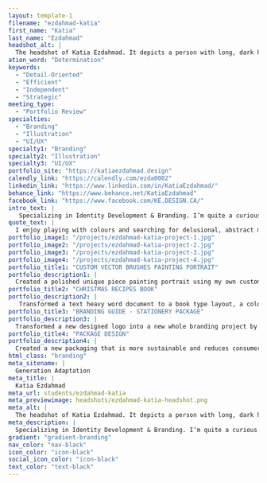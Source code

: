 ```yaml
---
layout: template-1
filename: "ezdahmad-katia" 
first_name: "Katia"
last_name: "Ezdahmad"
headshot_alt: |
  The headshot of Katia Ezdahmad. It depicts a person with long, dark hair, wearing a dark green graduation gown making a neutral expression at the camera.
ation_word: "Determination"
keywords:
  - "Detail-Oriented"
  - "Efficient"
  - "Independent"
  - "Strategic"
meeting_type:
  - "Portfolio Review"
specialties:
  - "Branding"
  - "Illustration"
  - "UI/UX"
specialty1: "Branding"
specialty2: "Illustration"
specialty3: "UI/UX"
portfolio_site: "https://katiaezdahmad.design"
calendly_link: "https://calendly.com/ezda0002"
linkedin_link: "https://www.linkedin.com/in/KatiaEzdahmad/"
behance_link: "https://www.behance.net/KatiaEzdahmad"
facebook_link: "https://www.facebook.com/KE.DESIGN.CA/"
intro_text: |
   Specializing in Identity Development & Branding. I’m quite a curious soul, as a result, I am able to discover novel ways of doing things or solving minor issues before they become major problems.
quote_text: |
  I enjoy playing with colours and searching for delusional, abstract meaning.
portfolio_image1: "/projects/ezdahmad-katia-project-1.jpg"
portfolio_image2: "/projects/ezdahmad-katia-project-2.jpg"
portfolio_image3: "/projects/ezdahmad-katia-project-3.jpg"
portfolio_image4: "/projects/ezdahmad-katia-project-4.jpg"
portfolio_title1: "CUSTOM VECTOR BRUSHES PAINTING PORTRAIT"
portfolio_description1: |
  Created a polished unique piece painting portrait using my own custom vector brushes.
portfolio_title2: "CHRISTMAS RECIPES BOOK"
portfolio_description2: |
   Transformed a text heavy word document to a book type layout, a colour scheme, a proper font pairing, and design a professional looking layout using Adobe Indesign.
portfolio_title3: "BRANDING GUIDE - STATIONERY PACKAGE"
portfolio_description3: |
  Transformed a new designed logo into a new whole branding project by applying the logo into a variety of elements like “Digital Online presence, Website, Stationary Package, Posters and Merchandise.
portfolio_title4: "PACKAGE DESIGN"
portfolio_description4: |
  Created a new packaging that is more sustainable and reduces consumer waste. Decreases the amount of packaging and make it more environmentally friendly.
html_class: "branding"
meta_sitename: |
  Generation Adaptation
meta_title: |
  Katia Ezdahmad
meta_url: students/ezdahmad-katia
meta_previewimage: headshots/ezdahmad-katia-headshot.png
meta_alt: |
  The headshot of Katia Ezdahmad. It depicts a person with long, dark hair, wearing a dark green graduation gown making a neutral expression at the camera.
meta_description: |
  Specializing in Identity Development & Branding. I’m quite a curious soul, as a result, I am able to discover novel ways of doing things or solving minor issues before they become major problems.
gradient: "gradient-branding"
nav_color: "nav-black"
icon_color: "icon-black"
social_icon_color: "icon-black"
text_color: "text-black"
---
```


